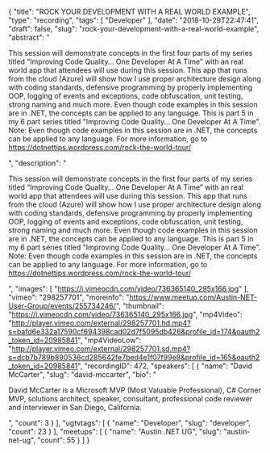 {
  "title": "ROCK YOUR DEVELOPMENT WITH A REAL WORLD EXAMPLE",
  "type": "recording",
  "tags": [
    "Developer"
  ],
  "date": "2018-10-29T22:47:41",
  "draft": false,
  "slug": "rock-your-development-with-a-real-world-example",
  "abstract": "<p>This session will demonstrate concepts in the first four parts of my series titled “Improving Code Quality… One Developer At A Time” with an real world app that attendees will use during this session. This app that runs from the cloud (Azure) will show how I use proper architecture design along with coding standards, defensive programming by properly implementing OOP, logging of events and exceptions, code obfuscation, unit testing, strong naming and much more. Even though code examples in this session are in .NET, the concepts can be applied to any language. This is part 5 in my 6 part series titled \"Improving Code Quality… One Developer At A Time\". Note: Even though code examples in this session are in .NET, the concepts can be applied to any language. For more information, go to https://dotnettips.wordpress.com/rock-the-world-tour/</p>",
  "description": "<p>This session will demonstrate concepts in the first four parts of my series titled “Improving Code Quality… One Developer At A Time” with an real world app that attendees will use during this session. This app that runs from the cloud (Azure) will show how I use proper architecture design along with coding standards, defensive programming by properly implementing OOP, logging of events and exceptions, code obfuscation, unit testing, strong naming and much more. Even though code examples in this session are in .NET, the concepts can be applied to any language. This is part 5 in my 6 part series titled \"Improving Code Quality… One Developer At A Time\". Note: Even though code examples in this session are in .NET, the concepts can be applied to any language. For more information, go to https://dotnettips.wordpress.com/rock-the-world-tour/</p>",
  "images": [
    "https://i.vimeocdn.com/video/736365140_295x166.jpg"
  ],
  "vimeo": "298257701",
  "moreinfo": "https://www.meetup.com/Austin-NET-User-Group/events/255734246/",
  "thumbnail": "https://i.vimeocdn.com/video/736365140_295x166.jpg",
  "mp4Video": "http://player.vimeo.com/external/298257701.hd.mp4?s=bafd6e332a17590cf694398cad02d7f5095db426&profile_id=174&oauth2_token_id=20985841",
  "mp4VideoLow": "http://player.vimeo.com/external/298257701.sd.mp4?s=dcb7b789b890536cd285642fe7bed4e1f07f99e8&profile_id=165&oauth2_token_id=20985841",
  "recordingID": 472,
  "speakers": [
    {
      "name": "David McCarter",
      "slug": "david-mccarter",
      "bio": "<p>David McCarter is a Microsoft MVP (Most Valuable Professional), C# Corner MVP, solutions architect, speaker, consultant, professional code reviewer and interviewer in San Diego, California.</p>",
      "count": 3
    }
  ],
  "ugtvtags": [
    {
      "name": "Developer",
      "slug": "developer",
      "count": 23
    }
  ],
  "meetups": [
    {
      "name": "Austin .NET UG",
      "slug": "austin-net-ug",
      "count": 55
    }
  ]
}
